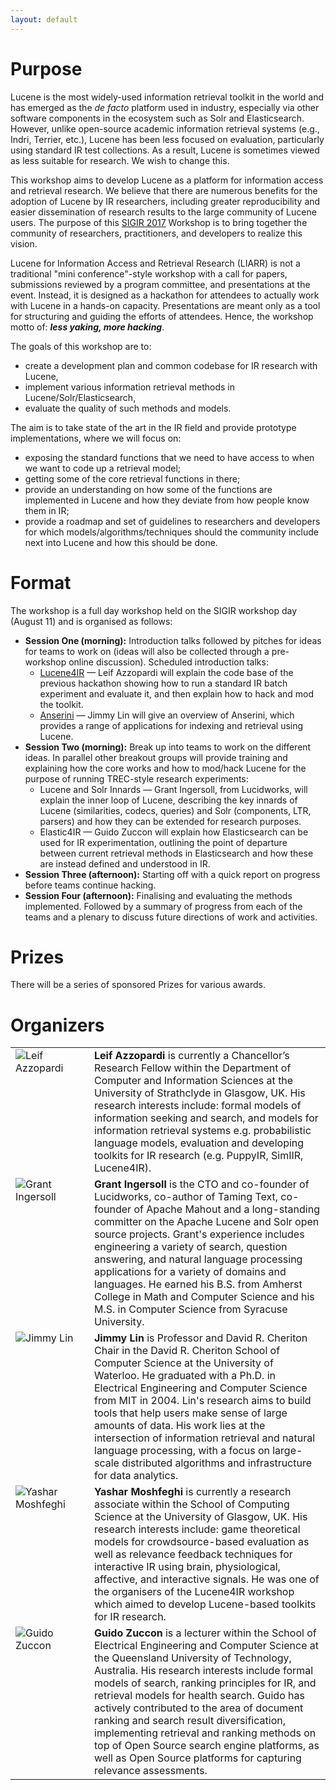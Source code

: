 ```yaml
---
layout: default
---
```


Purpose
==

Lucene is the most widely-used information retrieval toolkit in the world and has emerged as the *de facto* platform used in industry, especially via other software components in the ecosystem such as Solr and Elasticsearch. However, unlike open-source academic information retrieval systems (e.g., Indri, Terrier, etc.), Lucene has been less focused on evaluation, particularly using standard IR test collections. As a result, Lucene is sometimes viewed as less suitable for research. We wish to change this.

This workshop aims to develop Lucene as a platform for information access and retrieval research. We believe that there are numerous benefits for the adoption of Lucene by IR researchers, including greater reproducibility and easier dissemination of research results to the large community of Lucene users. The purpose of this [SIGIR 2017](http://sigir.org/sigir2017/) Workshop is to bring together the community of researchers, practitioners, and developers to realize this vision.

Lucene for Information Access and Retrieval Research (LIARR) is not a traditional "mini conference"-style workshop with a call for papers, submissions reviewed by a program committee, and presentations at the event. Instead, it is designed as a hackathon for attendees to actually work with Lucene in a hands-on capacity. Presentations are meant only as a tool for structuring and guiding the efforts of attendees. Hence, the workshop motto of: ***less yaking, more hacking***.

The goals of this workshop are to:
 - create a development plan and common codebase for IR research with Lucene,
 - implement various information retrieval methods in Lucene/Solr/Elasticsearch,
 - evaluate the quality of such methods and models.

The aim is to take state of the art in the IR field and provide prototype implementations, where we will focus on:

- exposing the standard functions that we need to have access to when we want to code up a retrieval model;
- getting some of the core retrieval functions in there;
- provide an understanding on how some of the functions are implemented in Lucene and how they deviate from how people know them in IR;
- provide a roadmap and set of guidelines to researchers and developers for which models/algorithms/techniques should the community include next into Lucene and how this should be done.

# Format

The workshop is a full day workshop held on the SIGIR workshop day (August 11) and is organised as follows:

 - **Session One (morning):** Introduction talks followed by pitches for ideas for teams to work on (ideas will also be collected through a pre-workshop online discussion). Scheduled introduction talks:
	- [Lucene4IR](https://www.github.com/leifos/lucene4ir) &mdash; Leif Azzopardi will explain the code base of the previous hackathon showing how to run a standard IR batch experiment and evaluate it, and then explain how to hack and mod the toolkit.
	- [Anserini](https://github.com/lintool/Anserini) &mdash; Jimmy Lin will give an overview of Anserini, which provides a range of applications for indexing and retrieval using Lucene.
 - **Session Two (morning):** Break up into teams to work on the different ideas. In parallel other breakout groups will provide training and explaining how the core works and how to mod/hack Lucene for the purpose of running TREC-style research experiments:
	- Lucene and Solr Innards &mdash; Grant Ingersoll, from Lucidworks, will explain the inner loop of Lucene, describing the key innards of Lucene (similarities, codecs, queries) and Solr (components, LTR, parsers) and how they can be extended for research purposes.
	- Elastic4IR &mdash; Guido Zuccon will explain how Elasticsearch can be used for IR experimentation, outlining the point of departure between current retrieval methods in Elasticsearch and how these are instead defined and understood in IR.
 - **Session Three (afternoon):** Starting off with a quick report on progress before teams continue hacking.
 - **Session Four (afternoon):** Finalising and evaluating the methods implemented. Followed by a summary of progress from each of the teams and a plenary to discuss future directions of work and activities.

# Prizes

There will be a series of sponsored Prizes for various awards.

# Organizers

<table>
<tr>
<td width="25%" valign="top"><img alt="Leif Azzopardi" src="leif-azzopardi.jpg" /></td>
<td><strong>Leif Azzopardi</strong> is currently a Chancellor’s Research Fellow within the Department of Computer and Information Sciences at the University of Strathclyde in Glasgow, UK. His research interests include: formal models of information seeking and search, and models for information retrieval systems e.g. probabilistic language models, evaluation and developing toolkits for IR research (e.g. PuppyIR, SimIIR, Lucene4IR).</td>
</tr>
<tr>
<td width="25%" valign="top"><img alt="Grant Ingersoll" src="grant-ingersoll.jpg" /></td>
<td><strong>Grant Ingersoll</strong> is the CTO and co-founder of Lucidworks, co-author of Taming Text, co-founder of Apache Mahout and a long-standing committer on the Apache Lucene and Solr open source projects. Grant's experience includes engineering a variety of search, question answering, and natural language processing applications for a variety of domains and languages. He earned his B.S. from Amherst College in Math and Computer Science and his M.S. in Computer Science from Syracuse University.</td>
</tr>
<tr>
<td width="25%" valign="top"><img alt="Jimmy Lin" src="jimmy-lin.jpg" /></td>
<td><strong>Jimmy Lin</strong> is Professor and David R. Cheriton Chair in the David R. Cheriton School of Computer Science at the University of Waterloo. He graduated with a Ph.D. in Electrical Engineering and Computer Science from MIT in 2004. Lin's research aims to build tools that help users make sense of large amounts of data. His work lies at the intersection of information retrieval and natural language processing, with a focus on large-scale distributed algorithms and infrastructure for data analytics.</td>
</tr>
<tr>
<td width="25%" valign="top"><img alt="Yashar Moshfeghi" src="yashar-moshfeghi.jpg" /></td>
<td><strong>Yashar Moshfeghi</strong> is currently a research associate within the School of Computing Science at the University of Glasgow, UK. His research interests include: game theoretical models for crowdsource-based evaluation as well as relevance feedback techniques for interactive IR using brain, physiological, affective, and interactive signals. He was one of the organisers of the Lucene4IR workshop which aimed to develop Lucene-based toolkits for IR research.</td>
</tr>
<tr>
<td width="25%" valign="top"><img alt="Guido Zuccon" src="guido-zuccon.jpg" /></td>
<td><strong>Guido Zuccon</strong> is a lecturer within the School of Electrical Engineering and Computer Science at the Queensland University of Technology, Australia. His research interests include formal models of search, ranking principles for IR, and retrieval models for health search. Guido has actively contributed to the area of document ranking and search result diversification, implementing retrieval and ranking methods on top of Open Source search engine platforms, as well as Open Source platforms for capturing relevance assessments.</td>
</tr>
</table>
